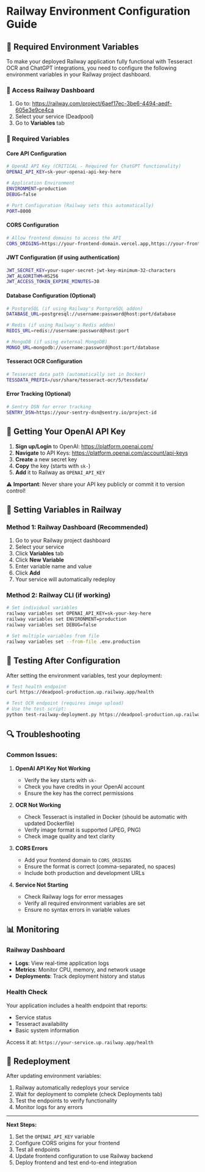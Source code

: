 # Railway Environment Configuration Guide

## 🔧 Required Environment Variables

To make your deployed Railway application fully functional with Tesseract OCR and ChatGPT integrations, you need to configure the following environment variables in your Railway project dashboard.

### 🚀 Access Railway Dashboard
1. Go to: https://railway.com/project/6aef17ec-3be6-4494-aedf-605e3e9ce4ca
2. Select your service (Deadpool)
3. Go to **Variables** tab

### 📝 Required Variables

#### Core API Configuration
```bash
# OpenAI API Key (CRITICAL - Required for ChatGPT functionality)
OPENAI_API_KEY=sk-your-openai-api-key-here

# Application Environment
ENVIRONMENT=production
DEBUG=false

# Port Configuration (Railway sets this automatically)
PORT=8000
```

#### CORS Configuration
```bash
# Allow frontend domains to access the API
CORS_ORIGINS=https://your-frontend-domain.vercel.app,https://your-frontend-domain.netlify.app,http://localhost:3000
```

#### JWT Configuration (if using authentication)
```bash
JWT_SECRET_KEY=your-super-secret-jwt-key-minimum-32-characters
JWT_ALGORITHM=HS256
JWT_ACCESS_TOKEN_EXPIRE_MINUTES=30
```

#### Database Configuration (Optional)
```bash
# PostgreSQL (if using Railway's PostgreSQL addon)
DATABASE_URL=postgresql://username:password@host:port/database

# Redis (if using Railway's Redis addon)
REDIS_URL=redis://username:password@host:port

# MongoDB (if using external MongoDB)
MONGO_URL=mongodb://username:password@host:port/database
```

#### Tesseract OCR Configuration
```bash
# Tesseract data path (automatically set in Docker)
TESSDATA_PREFIX=/usr/share/tesseract-ocr/5/tessdata/
```

#### Error Tracking (Optional)
```bash
# Sentry DSN for error tracking
SENTRY_DSN=https://your-sentry-dsn@sentry.io/project-id
```

## 🔑 Getting Your OpenAI API Key

1. **Sign up/Login** to OpenAI: https://platform.openai.com/
2. **Navigate** to API Keys: https://platform.openai.com/account/api-keys
3. **Create** a new secret key
4. **Copy** the key (starts with `sk-`)
5. **Add** it to Railway as `OPENAI_API_KEY`

⚠️ **Important**: Never share your API key publicly or commit it to version control!

## 🚀 Setting Variables in Railway

### Method 1: Railway Dashboard (Recommended)
1. Go to your Railway project dashboard
2. Select your service
3. Click **Variables** tab
4. Click **New Variable**
5. Enter variable name and value
6. Click **Add**
7. Your service will automatically redeploy

### Method 2: Railway CLI (if working)
```bash
# Set individual variables
railway variables set OPENAI_API_KEY=sk-your-key-here
railway variables set ENVIRONMENT=production
railway variables set DEBUG=false

# Set multiple variables from file
railway variables set --from-file .env.production
```

## 🧪 Testing After Configuration

After setting the environment variables, test your deployment:

```bash
# Test health endpoint
curl https://deadpool-production.up.railway.app/health

# Test OCR endpoint (requires image upload)
# Use the test script:
python test-railway-deployment.py https://deadpool-production.up.railway.app
```

## 🔍 Troubleshooting

### Common Issues:

1. **OpenAI API Key Not Working**
   - Verify the key starts with `sk-`
   - Check you have credits in your OpenAI account
   - Ensure the key has the correct permissions

2. **OCR Not Working**
   - Check Tesseract is installed in Docker (should be automatic with updated Dockerfile)
   - Verify image format is supported (JPEG, PNG)
   - Check image quality and text clarity

3. **CORS Errors**
   - Add your frontend domain to `CORS_ORIGINS`
   - Ensure the format is correct (comma-separated, no spaces)
   - Include both production and development URLs

4. **Service Not Starting**
   - Check Railway logs for error messages
   - Verify all required environment variables are set
   - Ensure no syntax errors in variable values

## 📊 Monitoring

### Railway Dashboard
- **Logs**: View real-time application logs
- **Metrics**: Monitor CPU, memory, and network usage
- **Deployments**: Track deployment history and status

### Health Check
Your application includes a health endpoint that reports:
- Service status
- Tesseract availability
- Basic system information

Access it at: `https://your-service.up.railway.app/health`

## 🔄 Redeployment

After updating environment variables:
1. Railway automatically redeploys your service
2. Wait for deployment to complete (check Deployments tab)
3. Test the endpoints to verify functionality
4. Monitor logs for any errors

---

**Next Steps:**
1. Set the `OPENAI_API_KEY` variable
2. Configure CORS origins for your frontend
3. Test all endpoints
4. Update frontend configuration to use Railway backend
5. Deploy frontend and test end-to-end integration